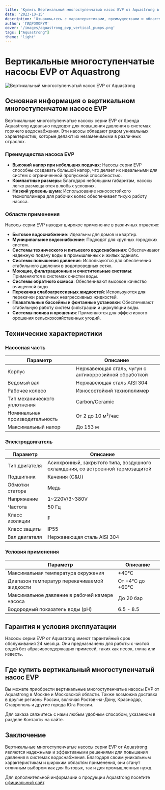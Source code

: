 ```yaml
---
title: 'Купить Вертикальный многоступенчатый насос EVP от Aquastrong в Москве и других регионах'
date: '2023-10-15'
description: 'Ознакомьтесь с характеристиками, преимуществами и областями применения вертикального многоступенчатого насоса EVP бренда Aquastrong. Узнайте, где купить в Москве, Московской области и других регионах.'
author: 'ГИДРОФОРУМ'
cover: '/images/aquastrong_evp_vertical_pumps.png'
tags: ["Aquastrong"]
theme: 'light'
---
```


# Вертикальные многоступенчатые насосы EVP от Aquastrong

![Вертикальный многоступенчатый насос EVP от Aquastrong](/images/aquastrong_evp_vertical_pumps.png)

## Основная информация о вертикальном многоступенчатом насосе EVP

Вертикальные многоступенчатые насосы серии EVP от бренда Aquastrong идеально подходят для повышения давления в системах горячего водоснабжения. Эти насосы обладают рядом уникальных характеристик, которые делают их незаменимыми в различных отраслях.

### Преимущества насоса EVP

- **Высокий напор при небольших подачах**: Насосы серии EVP способны создавать большой напор, что делает их идеальными для систем с ограниченной пропускной способностью.
- **Компактные размеры**: Благодаря небольшим габаритам, насосы легко размещаются в любых условиях.
- **Низкий уровень шума**: Использование износостойкого технополимера для рабочих колес обеспечивает тихую работу насоса.

### Области применения

Насосы серии EVP находят широкое применение в различных отраслях:

- **Бытовое водоснабжение**: Идеальны для домов и квартир.
- **Муниципальное водоснабжение**: Подходят для крупных городских систем.
- **Системы технического и питьевого водоснабжения**: Обеспечивают надежную подачу воды в промышленных и жилых зданиях.
- **Системы повышения давления**: Используются для обеспечения стабильного давления в водопроводных сетях.
- **Моющие, фильтрационные и очистительные системы**: Применяются в системах очистки воды.
- **Системы обратного осмоса**: Обеспечивают высокое качество очищенной воды.
- **Перекачка слабоагрессивных жидкостей**: Используются для перекачки различных неагрессивных жидкостей.
- **Плавательные бассейны и фонтанные установки**: Обеспечивают стабильную работу систем фильтрации и циркуляции воды.
- **Системы полива и орошения**: Применяются для эффективного орошения сельскохозяйственных угодий.

## Технические характеристики

### Насосная часть

| Параметр                       | Описание                                                                 |
|-------------------------------|-----------------------------------------------------------------------------|
| Корпус                          | Нержавеющая сталь, чугун с антикоррозийной обработкой                  |
| Ведомый вал                     | Нержавеющая сталь AISI 304                                         |
| Рабочее колесо                  | Износостойкий технополимер                                          |
| Тип механического уплотнения   | Carbon/Ceramic                                                          |
| Номинальная производительность | От 2 до 10 м³/час                                                     |
| Максимальный напор             | До 153 м                                                              |

### Электродвигатель

| Параметр                       | Описание                                                                 |
|-------------------------------|-----------------------------------------------------------------------------|
| Тип двигателя                  | Асинхронный, закрытого типа, воздушного охлаждения, со встроенной термозащитой |
| Подшипник                      | Качения (C&U)                                                          |
| Обмотки статора                | Медь                                                                     |
| Напряжение                     | 1~220V/3~380V                                                         |
| Частота                        | 50 Гц                                                                    |
| Класс изоляции                 | F                                                                      |
| Класс защиты                   | IP55                                                                   |
| Вал двигателя                  | Нержавеющая сталь AISI 304                                            |

### Условия применения

| Параметр                       | Описание                                                                 |
|-------------------------------|-----------------------------------------------------------------------------|
| Максимальная температура окружения | +40°C                                                     |
| Диапазон температур перекачиваемой жидкости | От +4°C до +60°C                                             |
| Максимальное давление в рабочей камере насоса | До 20 бар                                                      |
| Водородный показатель воды (pH) | 6.5 - 8.5                                                   |

## Гарантия и условия эксплуатации

Насосы серии EVP от Aquastrong имеют гарантийный срок обслуживания 24 месяца. Они предназначены для работы с чистой водой без абразивосодержащих примесей, таких как песок, глина или известь.

## Где купить вертикальный многоступенчатый насос EVP

Вы можете приобрести вертикальные многоступенчатые насосы EVP от Aquastrong в Москве и Московской области. Также возможна доставка в другие регионы России, включая Ростов-на-Дону, Краснодар, Ставрополь и другие города Юга России.

Для заказа свяжитесь с нами любым удобным способом, указанном в разделе Контакты на сайте.

## Заключение

Вертикальные многоступенчатые насосы серии EVP от Aquastrong являются надежными и эффективными решениями для повышения давления в системах водоснабжения. Благодаря своим уникальным характеристикам и широким областям применения, они станут отличным выбором как для бытовых, так и для промышленных нужд.

Для дополнительной информации о продукции Aquastrong посетите [официальный сайт](https://hydromaster.org).
